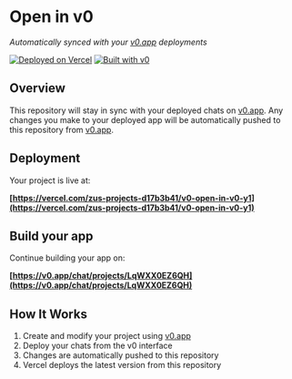 # Open in v0

*Automatically synced with your [v0.app](https://v0.app) deployments*

[![Deployed on Vercel](https://img.shields.io/badge/Deployed%20on-Vercel-black?style=for-the-badge&logo=vercel)](https://vercel.com/zus-projects-d17b3b41/v0-open-in-v0-y1)
[![Built with v0](https://img.shields.io/badge/Built%20with-v0.app-black?style=for-the-badge)](https://v0.app/chat/projects/LqWXX0EZ6QH)

## Overview

This repository will stay in sync with your deployed chats on [v0.app](https://v0.app).
Any changes you make to your deployed app will be automatically pushed to this repository from [v0.app](https://v0.app).

## Deployment

Your project is live at:

**[https://vercel.com/zus-projects-d17b3b41/v0-open-in-v0-y1](https://vercel.com/zus-projects-d17b3b41/v0-open-in-v0-y1)**

## Build your app

Continue building your app on:

**[https://v0.app/chat/projects/LqWXX0EZ6QH](https://v0.app/chat/projects/LqWXX0EZ6QH)**

## How It Works

1. Create and modify your project using [v0.app](https://v0.app)
2. Deploy your chats from the v0 interface
3. Changes are automatically pushed to this repository
4. Vercel deploys the latest version from this repository